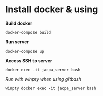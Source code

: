 # Install docker & using
**Build docker**

`docker-compose build`


**Run server**

`docker-compose up`


**Access SSH to server**

`docker exec -it jacpa_server bash`

*Run with winpty when using gitbash*

`winpty docker exec -it jacpa_server bash`
